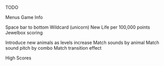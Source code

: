 TODO

Menus
Game Info

Space bar to bottom
Wildcard (unicorn)
New Life per 100,000 points
Jewelbox scoring

Introduce new animals as levels increase
Match sounds by animal
Match sound pitch by combo
Match transition effect

High Scores